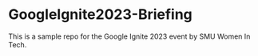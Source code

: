 # GoogleIgnite2023-Briefing

This is a sample repo for the Google Ignite 2023 event by SMU Women In Tech.